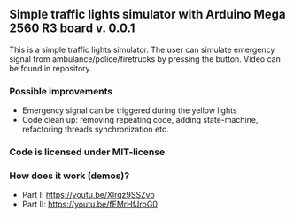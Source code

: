 ## Simple traffic lights simulator with Arduino Mega 2560 R3 board v. 0.0.1

This is a simple traffic lights simulator. The user can simulate emergency signal from ambulance/police/firetrucks by pressing the button. Video can be found in repository.

### Possible improvements
- Emergency signal can be triggered during the yellow lights
- Code clean up: removing repeating code, adding state-machine, refactoring threads synchronization etc.

### Code is licensed under MIT-license

### How does it work (demos)?

- Part I: https://youtu.be/Xlrqz9SSZvo
- Part II: https://youtu.be/fEMrHfJroG0
